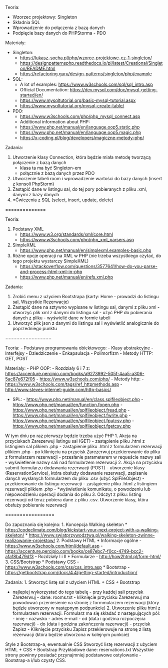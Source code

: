 Teoria: 
- Wzorzec projektowy: Singleton 
- Składnia SQL 
- Wprowadzenie do połączenia z bazą danych 
- Podpięcie bazy danych do PHPStorma - PDO

Materiały: 
- Singleton: 
  - https://lukasz-socha.pl/php/wzorce-projektowe-cz-1-singleton/ 
  - https://designpatternsphp.readthedocs.io/pl/latest/Creational/Singleton/README.html 
  - https://refactoring.guru/design-patterns/singleton/php/example 
- SQL: 
  - A lot of examples: https://www.w3schools.com/sql/sql_intro.asp 
  - Official Documentation: https://dev.mysql.com/doc/mysql-getting-started/en/ 
  - https://www.mysqltutorial.org/basic-mysql-tutorial.aspx 
  - https://www.mysqltutorial.org/mysql-create-table/ 
- PDO: 
  - https://www.w3schools.com/php/php_mysql_connect.asp 
  - Additional information about PHP: 
  - https://www.php.net/manual/en/language.oop5.static.php 
  - https://www.php.net/manual/en/language.oop5.magic.php 
  - https://x-coding.pl/blog/developers/magiczne-metody-php/

Zadania: 
1. Utworzenie klasy Connection, która będzie miała metodę tworzącą połączenie z bazą danych 
   - klasa ta ma być Singleton-em 
   - połącznie z bazą danych przez PDO 
2. Utworzenie tabeli room i wprowadzenie wartości do bazy danych (insert z konsoli PhpStorm) 
3. Zastąpić dane w listingu sal, do tej pory pobieranych z pliku .xml, danymi z bazy danych 
4. *Ćwiczenia z SQL (select, insert, update, delete)

==============

Teoria: 
1. Podstawy XML 
   * https://www.w3.org/standards/xml/core.html 
   * https://www.w3schools.com/php/php_xml_parsers.asp 
2. SimpleXML 
   * https://www.php.net/manual/en/simplexml.examples-basic.php 
3. Różne opcje operacji na XML w PHP (nie trzeba wszystkiego czytać, do tego projektu wystarczy SimpleXML) 
   * https://stackoverflow.com/questions/3577641/how-do-you-parse-and-process-html-xml-in-php 
   * https://www.php.net/manual/en/refs.xml.php

Zadania: 
1. Zrobić menu z użyciem Bootstrapa (karty: Home - prowadzi do listingu sal, Wszystkie Rezerwacje) 
2. Zastąpić dane na sztywno wypisane w listingu sal, danymi z pliku xml - utworzyć plik xml z danymi do listingu sal - użyć PHP do pobierania danych z pliku - wyświelić dane w formie tabeli 
3. Utworzyć plik json z danymi do listingu sal i wyświetlić analogicznie do poprzedniego punktu

================

Teoria: - Podstawy programowania obiektowego: - Klasy abstrakcyjne - Interfejsy - Dziedziczenie - Enkapsulacja - Polimorfizm - Metody HTTP: GET, POST

Materiały: - PHP OOP: - Rozdziały 6 i 7 z: https://accenture.percipio.com/books/a9273992-505f-4aa5-a306-5ac87e672f05 - https://www.w3schools.com/php/ - Metody http: - https://www.w3schools.com/tags/ref_httpmethods.asp - http://www.steves-internet-guide.com/http-basics/
- SPL: - https://www.php.net/manual/en/class.splfileobject.php - https://www.php.net/manual/en/function.fopen.php - https://www.php.net/manual/en/splfileobject.fread.php - https://www.php.net/manual/en/splfileobject.fwrite.php - https://www.php.net/manual/en/splfileobject.fputcsv.php - https://www.php.net/manual/en/splfileobject.fgetcsv.php

W tym dniu po raz pierwszy będzie trzeba użyć PHP 1. Akcja na przyciskach Zarezerwuj listingu sal (GET) - zastąpienie pliku .html z listingiem sal plikiem .php - zastąpienie pliku .html z formularzem rezerwacji plikiem .php - po kliknięciu na przycisk Zarezerwuj przekierowanie do pliku z formularzem rezerwacji - przesłanie parameterem w requeście nazwy sali - wyświetlenie nazwy sali nad formularzem rezerwacji 2. Akcja na przycisku submit formularzu dodawania rezerwacji (POST) - utworzenie klasy (ReservationService), która obsłuży dodawanie rezerwacji, zapisanie danych wysłanych formularzem do pliku .csv (użyć SplFileObject) - przekierowanie do listingu rezerwacji - zastąpienie pliku .html z listingiem rezerwacji plikiem .php - *wyświetlenie komunikatu, o powodzeniu lub niepowodzieniu operacji dodania do pliku 3. Odczyt z pliku: listing rezerwacji od teraz pobiera dane z pliku .csv. Utworzenie klasy, która obsłuży pobieranie rezerwacji

=================

Do zapoznania się kolejno: 1. Koncepcja Walking skeleton * https://codeclimate.com/blog/kickstart-your-next-project-with-a-walking-skeleton/ * https://www.swiatprzywodztwa.pl/walking-skeleton-zwinne-realizowanie-projektow/ 2. Podstawy HTML * Informacje ogólne - https://www.w3schools.com/html/default.asp - https://accenture.percipio.com/books/ce87ebc7-f0cc-4749-bcc2-afa18b479df3 - Rozdziały I i II * Formularze - http://how2html.pl/form-html/ 3. CSS/Bootstrap * Podstawy CSS - https://www.w3schools.com/css/css_intro.asp * Bootstrap - https://getbootstrap.com/docs/4.4/getting-started/introduction/

Zadania: 1. Stworzyć listę sal z użyciem HTML + CSS + Bootstrap
- najlepiej wykorzystać do tego tabelę - przy każdej sali przycisk Zarezerwuj - dane: rooms.txt - kliknięcie przycisku Zarezerwuj ma powodować przeniesienie na stronię z formmularzem rezerwacji (który będzie utworzony w następnym podpunkcie) 2. Utworzenie pliku html z formularzem rezerwacji. Formularz ma się składać z następujących pól: - imię - nazwsko - adres e-mail - od (data i godzina rozpoczęcia razerwacji) - do (data i godzina zakończenia razerwacji) - przycisk Zapisz - Kliknięcie przycisku Zapisz przekierowuje na stronę z listą rezerwacji (która będzie utworzona w kolejnym punkcie)

Style z Bootstrap-a, ewentualnie CSS
Stworzyć listę rezerwacji z użyciem HTML + CSS + Bootstrap
Przykładowe dane: reservations.txt
Wszystkie strony powinny posiadać przynajmniej podstawowe ostylowanie - Bootstrap-a i/lub czysty CSS.